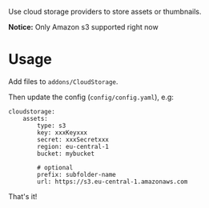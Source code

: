 Use cloud storage providers to store assets or thumbnails.

**Notice:** Only Amazon s3 supported right now

# Usage

Add files to `addons/CloudStorage`.

Then update the config (`config/config.yaml`), e.g:

```
cloudstorage:
    assets:
        type: s3
        key: xxxKeyxxx
        secret: xxxSecretxxx
        region: eu-central-1
        bucket: mybucket

        # optional
        prefix: subfolder-name
        url: https://s3.eu-central-1.amazonaws.com
```


That's it!
